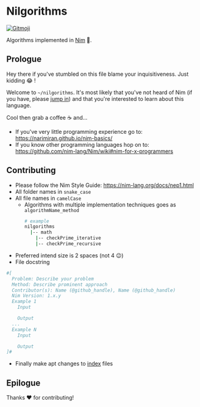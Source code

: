 # Nilgorithms

<a href="https://gitmoji.dev">
  <img src="https://img.shields.io/badge/gitmoji-%20😜%20😍-FFDD67.svg" alt="Gitmoji">
</a>

Algorithms implemented in [Nim](https://nim-lang.org/) :crown:.

## Prologue

Hey there if you've stumbled on this file blame your inquisitiveness. Just kidding :joy: !

Welcome to `~/nilgorithms`. It's most likely that you've not heard of Nim (if you have, please [jump in](#contributing)) and that you're interested to learn about this language.

Cool then grab a coffee :coffee: and...

- If you've very little programming experience go to: https://narimiran.github.io/nim-basics/
- If you know other programming languages hop on to: https://github.com/nim-lang/Nim/wiki#nim-for-x-programmers

## Contributing

- Please follow the Nim Style Guide: https://nim-lang.org/docs/nep1.html
- All folder names in `snake_case`
- All file names in `camelCase`
  - Algorithms with multiple implementation techniques goes as `algorithmName_method`
    ```bash
    # example
    nilgorithms
      |-- math
        |-- checkPrime_iterative
        |-- checkPrime_recursive
    ```
- Preferred intend size is 2 spaces (not 4 :wink:)
- File docstring
```nim
#[
  Problem: Describe your problem
  Method: Describe prominent approach
  Contributor(s): Name (@github_handle), Name (@github_handle)
  Nim Version: 1.x.y
  Example 1
    Input

    Output
  ...
  Example N
    Input

    Output
]#
``` 
- Finally make apt changes to [index](/index.md) files

## Epilogue

Thanks :heart: for contributing!